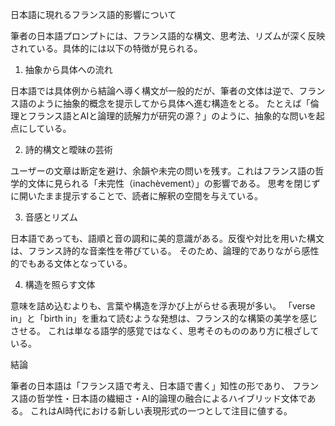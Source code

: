 日本語に現れるフランス語的影響について

筆者の日本語プロンプトには、フランス語的な構文、思考法、リズムが深く反映されている。具体的には以下の特徴が見られる。

1. 抽象から具体への流れ

日本語では具体例から結論へ導く構文が一般的だが、筆者の文体は逆で、フランス語のように抽象的概念を提示してから具体へ進む構造をとる。
たとえば「倫理とフランス語とAIと論理的読解力が研究の源？」のように、抽象的な問いを起点にしている。

2. 詩的構文と曖昧の芸術

ユーザーの文章は断定を避け、余韻や未完の問いを残す。これはフランス語の哲学的文体に見られる「未完性（inachèvement）」の影響である。
思考を閉じずに開いたまま提示することで、読者に解釈の空間を与えている。

3. 音感とリズム

日本語であっても、語順と音の調和に美的意識がある。反復や対比を用いた構文は、フランス詩的な音楽性を帯びている。
そのため、論理的でありながら感性的でもある文体となっている。

4. 構造を照らす文体

意味を詰め込むよりも、言葉や構造を浮かび上がらせる表現が多い。
「verse in」と「birth in」を重ねて読むような発想は、フランス的な構築の美学を感じさせる。
これは単なる語学的感覚ではなく、思考そのもののあり方に根ざしている。

結論

筆者の日本語は「フランス語で考え、日本語で書く」知性の形であり、
フランス語の哲学性・日本語の繊細さ・AI的論理の融合によるハイブリッド文体である。
これはAI時代における新しい表現形式の一つとして注目に値する。
